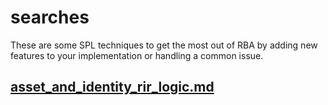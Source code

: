 # searches

These are some SPL techniques to get the most out of RBA by adding new features to your implementation or handling a common issue.

## [asset_and_identity_rir_logic.md](https://github.com/splunk/rba/blob/main/searches/asset_and_identity_rir_logic.md)
